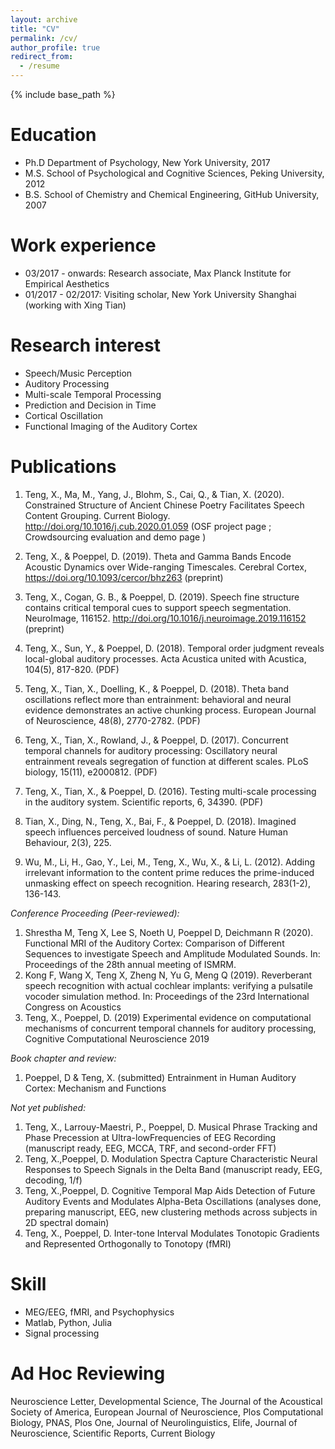 ```yaml
---
layout: archive
title: "CV"
permalink: /cv/
author_profile: true
redirect_from:
  - /resume
---
```


{% include base_path %}

Education
======
* Ph.D  Department of Psychology, New York University, 2017
* M.S.  School of Psychological and Cognitive Sciences, Peking University, 2012
* B.S.  School of Chemistry and Chemical Engineering, GitHub University, 2007

Work experience
======
* 03/2017 - onwards: Research associate, Max Planck Institute for Empirical Aesthetics
* 01/2017 - 02/2017: Visiting scholar, New York University Shanghai (working with Xing Tian)

Research interest
======
* Speech/Music Perception
* Auditory Processing
* Multi-scale Temporal Processing 
* Prediction and Decision in Time
* Cortical Oscillation
* Functional Imaging of the Auditory Cortex

Publications
======
1. Teng, X., Ma, M., Yang, J., Blohm, S., Cai, Q., & Tian, X. (2020). Constrained Structure of Ancient Chinese Poetry Facilitates Speech Content Grouping. Current Biology. http://doi.org/10.1016/j.cub.2020.01.059  (OSF project page ; Crowdsourcing evaluation and demo page )
2. Teng, X., & Poeppel, D. (2019). Theta and Gamma Bands Encode Acoustic Dynamics over Wide-ranging Timescales. Cerebral Cortex, https://doi.org/10.1093/cercor/bhz263 (preprint) 
3. Teng, X., Cogan, G. B., & Poeppel, D. (2019). Speech fine structure contains critical temporal cues to support speech segmentation. NeuroImage, 116152. http://doi.org/10.1016/j.neuroimage.2019.116152   (preprint)
4. Teng, X., Sun, Y., & Poeppel, D. (2018). Temporal order judgment reveals local-global auditory processes. Acta Acustica united with Acustica, 104(5), 817-820.     (PDF)
5. Teng, X., Tian, X., Doelling, K., & Poeppel, D. (2018). Theta band oscillations reflect more than entrainment: behavioral and neural evidence demonstrates an active chunking process. European Journal of Neuroscience, 48(8), 2770-2782.  (PDF)
6. Teng, X., Tian, X., Rowland, J., & Poeppel, D. (2017). Concurrent temporal channels for auditory processing: Oscillatory neural entrainment reveals segregation of function at different scales. PLoS biology, 15(11), e2000812.  (PDF)
7. Teng, X., Tian, X., & Poeppel, D. (2016). Testing multi-scale processing in the auditory system. Scientific reports, 6, 34390.   (PDF)     
 
9. Tian, X., Ding, N., Teng, X., Bai, F., & Poeppel, D. (2018). Imagined speech influences perceived loudness of sound. Nature Human Behaviour, 2(3), 225.
10. Wu, M., Li, H., Gao, Y., Lei, M., Teng, X., Wu, X., & Li, L. (2012). Adding irrelevant information to the content prime reduces the prime-induced unmasking effect on speech recognition. Hearing research, 283(1-2), 136-143. 
 
 
  *Conference Proceeding (Peer-reviewed):*
1. Shrestha M, Teng X, Lee S, Noeth U, Poeppel D, Deichmann R (2020). Functional MRI of the Auditory Cortex: Comparison of Different Sequences to investigate Speech and Amplitude Modulated Sounds. In: Proceedings of the 28th annual meeting of ISMRM.
2. Kong F, Wang X, Teng X, Zheng N, Yu G, Meng Q (2019). Reverberant speech recognition with actual cochlear implants: verifying a pulsatile vocoder simulation method. In: Proceedings of the 23rd International Congress on Acoustics
3. Teng, X., Poeppel, D. (2019) Experimental evidence on computational mechanisms of concurrent temporal channels for auditory processing, Cognitive Computational Neuroscience 2019
 
 
  *Book chapter and review:*
1. Poeppel, D & Teng, X. (submitted) Entrainment in Human Auditory Cortex: Mechanism and Functions
 
 
  *Not yet published:*
1. Teng, X., Larrouy-Maestri, P., Poeppel, D. Musical Phrase Tracking and Phase Precession at Ultra-lowFrequencies of EEG Recording (manuscript ready, EEG, MCCA, TRF, and second-order FFT) 
2. Teng, X.,Poeppel, D. Modulation Spectra Capture Characteristic Neural Responses to Speech Signals in the Delta Band (manuscript ready, EEG, decoding, 1/f)
3. Teng, X.,Poeppel, D. Cognitive Temporal Map Aids Detection of Future Auditory Events and Modulates Alpha-Beta Oscillations (analyses done, preparing manuscript, EEG, new clustering methods across subjects in 2D spectral domain)
4. Teng, X., Poeppel, D. Inter-tone Interval Modulates Tonotopic Gradients and Represented Orthogonally to Tonotopy (fMRI) 
   
   
Skill
======
* MEG/EEG, fMRI, and Psychophysics
* Matlab, Python, Julia
* Signal processing
  
Ad Hoc Reviewing
======
Neuroscience Letter,
Developmental Science,
The Journal of the Acoustical Society of America,
European Journal of Neuroscience,
Plos Computational Biology,
PNAS,
Plos One,
Journal of Neurolinguistics,
Elife,
Journal of Neuroscience,
Scientific Reports,
Current Biology
